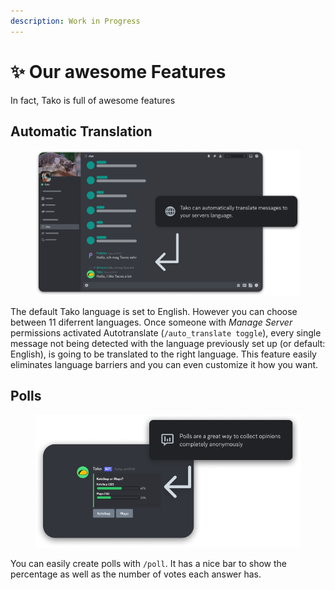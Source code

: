 ```yaml
---
description: Work in Progress
---
```


# ✨ Our awesome Features

In fact, Tako is full of awesome features

## Automatic Translation

<figure><img src="../.gitbook/assets/Automatic Translation.png" alt="Automatic Translation Mockup"><figcaption></figcaption></figure>

The default Tako language is set to English. However you can choose between 11 diferrent languages. Once someone with _Manage Server_ permissions activated Autotranslate (`/auto_translate toggle`), every single message not being detected with the language previously set up (or default: English), is going to be translated to the right language. This feature easily eliminates language barriers and you can even customize it how you want.

## Polls

<figure><img src="../.gitbook/assets/Polls.png" alt=""><figcaption></figcaption></figure>

You can easily create polls with `/poll`. It has a nice bar to show the percentage as well as the number of votes each answer has.
